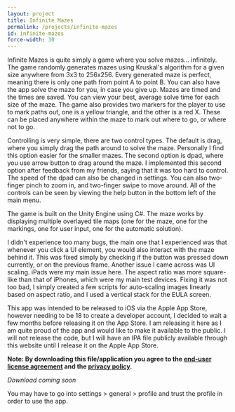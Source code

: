 ```yaml
---
layout: project
title: Infinite Mazes
permalink: /projects/infinite-mazes
id: infinite-mazes
force-width: 30
---
```


Infinite Mazes is quite simply a game where you solve mazes... infinitely. The game randomly generates mazes using Kruskal's algorithm for a given size anywhere from 3x3 to 256x256. Every generated maze is perfect, meaning there is only one path from point A to point B. You can also have the app solve the maze for you, in case you give up. Mazes are timed and the times are saved. You can view your best, average solve time for each size of the maze. The game also provides two markers for the player to use to mark paths out, one is a yellow triangle, and the other is a red X. These can be placed anywhere within the maze to mark out where to go, or where not to go.

Controlling is very simple, there are two control types. The default is drag, where you simply drag the path around to solve the maze. Personally I find this option easier for the smaller mazes. The second option is dpad, where you use arrow button to drag around the maze. I implemented this second option after feedback from my friends, saying that it was too hard to control. The speed of the dpad can also be changed in settings. You can also two-finger pinch to zoom in, and two-finger swipe to move around. All of the controls can be seen by viewing the help button in the bottom left of the main menu.

The game is built on the Unity Engine using C#. The maze works by displaying multiple overlayed tile maps (one for the maze, one for the markings, one for user input, one for the automatic solution).

I didn't experience too many bugs, the main one that I experienced was that whenever you click a UI element, you would also interact with the maze behind it. This was fixed simply by checking if the button was pressed down currently, or on the previous frame. Another issue I came across was UI scaling. iPads were my main issue here. The aspect ratio was more square-like than that of iPhones, which were my main test devices. Fixing it was not too bad, I simply created a few scripts for auto-scaling images linearly based on aspect ratio, and I used a vertical stack for the EULA screen.

This app was intended to be released to iOS via the Apple App Store, however needing to be 18 to create a developer account, I decided to wait a few months before releasing it on the App Store. I am releasing it here as I am quite proud of the app and would like to make it available to the public. I will not release the code, but I will have an IPA file publicly available through this website until I release it on the Apple App Store.

**Note: By downloading this file/application you agree to the [end-user license agreement](/misc/legal/infinite-mazes/infinite-mazes-eula) and the [privacy policy](/misc/legal/infinite-mazes/infinite-mazes-privacy-policy).**

<!--<a href="/downloads/infinite-mazes-1.0.0.ipa" download>Download Infinite Mazes here</a>-->
*Download coming soon*

You may have to go into settings > general > profile and trust the profile in order to use the app.
